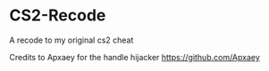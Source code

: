 # CS2-Recode
A recode to my original cs2 cheat

Credits to Apxaey for the handle hijacker
https://github.com/Apxaey
